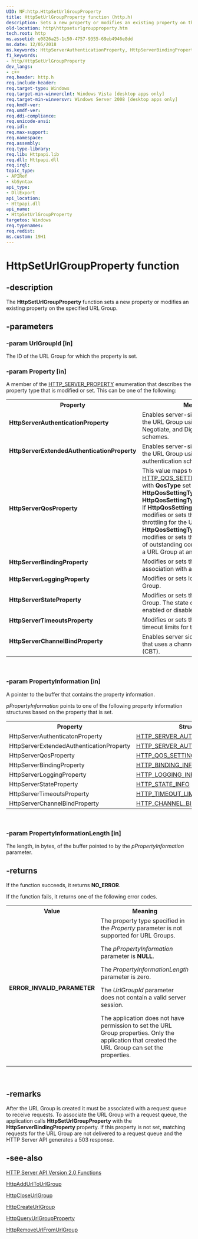 ```yaml
---
UID: NF:http.HttpSetUrlGroupProperty
title: HttpSetUrlGroupProperty function (http.h)
description: Sets a new property or modifies an existing property on the specified URL Group.
old-location: http\httpseturlgroupproperty.htm
tech.root: http
ms.assetid: e0826a25-1c50-4757-9355-69eb4946e8dd
ms.date: 12/05/2018
ms.keywords: HttpServerAuthenticationProperty, HttpServerBindingProperty, HttpServerChannelBindProperty, HttpServerExtendedAuthenticationProperty, HttpServerLoggingProperty, HttpServerQosProperty, HttpServerStateProperty, HttpServerTimeoutsProperty, HttpSetUrlGroupProperty, HttpSetUrlGroupProperty function [HTTP], http.httpseturlgroupproperty, http/HttpSetUrlGroupProperty
f1_keywords:
- http/HttpSetUrlGroupProperty
dev_langs:
- c++
req.header: http.h
req.include-header: 
req.target-type: Windows
req.target-min-winverclnt: Windows Vista [desktop apps only]
req.target-min-winversvr: Windows Server 2008 [desktop apps only]
req.kmdf-ver: 
req.umdf-ver: 
req.ddi-compliance: 
req.unicode-ansi: 
req.idl: 
req.max-support: 
req.namespace: 
req.assembly: 
req.type-library: 
req.lib: Httpapi.lib
req.dll: Httpapi.dll
req.irql: 
topic_type:
- APIRef
- kbSyntax
api_type:
- DllExport
api_location:
- Httpapi.dll
api_name:
- HttpSetUrlGroupProperty
targetos: Windows
req.typenames: 
req.redist: 
ms.custom: 19H1
---
```


# HttpSetUrlGroupProperty function


## -description


The <b>HttpSetUrlGroupProperty</b> function sets a new property or modifies an existing property on the specified URL Group.


## -parameters




### -param UrlGroupId [in]

The ID of the URL Group for which the property is set.


### -param Property [in]

A member of the  <a href="https://docs.microsoft.com/windows/desktop/api/http/ne-http-http_server_property">HTTP_SERVER_PROPERTY</a> enumeration that describes the property type that is modified or set. This can be one of the following:

<table>
<tr>
<th>Property</th>
<th>Meaning</th>
</tr>
<tr>
<td width="40%"><a id="HttpServerAuthenticationProperty"></a><a id="httpserverauthenticationproperty"></a><a id="HTTPSERVERAUTHENTICATIONPROPERTY"></a><dl>
<dt><b>HttpServerAuthenticationProperty</b></dt>
</dl>
</td>
<td width="60%">
Enables server-side authentication for the URL Group using the Basic, NTLM, Negotiate, and Digest authentication schemes.

</td>
</tr>
<tr>
<td width="40%"><a id="HttpServerExtendedAuthenticationProperty"></a><a id="httpserverextendedauthenticationproperty"></a><a id="HTTPSERVEREXTENDEDAUTHENTICATIONPROPERTY"></a><dl>
<dt><b>HttpServerExtendedAuthenticationProperty</b></dt>
</dl>
</td>
<td width="60%">
Enables server-side authentication for the URL Group using the Kerberos authentication scheme.

</td>
</tr>
<tr>
<td width="40%"><a id="HttpServerQosProperty"></a><a id="httpserverqosproperty"></a><a id="HTTPSERVERQOSPROPERTY"></a><dl>
<dt><b>HttpServerQosProperty</b></dt>
</dl>
</td>
<td width="60%">
This value maps to the generic <a href="https://docs.microsoft.com/windows/desktop/api/http/ns-http-http_qos_setting_info">HTTP_QOS_SETTING_INFO</a> structure with <b>QosType</b> set to either <b>HttpQosSettingTypeBandwidth</b> or  <b>HttpQosSettingTypeConnectionLimit</b>. If <b>HttpQosSettingTypeBandwidth</b>, modifies or sets the bandwidth throttling for the URL Group. If <b>HttpQosSettingTypeConnectionLimit</b>, modifies or sets the maximum number of outstanding connections served for a URL Group at any time.

</td>
</tr>
<tr>
<td width="40%"><a id="HttpServerBindingProperty"></a><a id="httpserverbindingproperty"></a><a id="HTTPSERVERBINDINGPROPERTY"></a><dl>
<dt><b>HttpServerBindingProperty</b></dt>
</dl>
</td>
<td width="60%">
Modifies or sets the URL Group association with a request queue.

</td>
</tr>
<tr>
<td width="40%"><a id="HttpServerLoggingProperty"></a><a id="httpserverloggingproperty"></a><a id="HTTPSERVERLOGGINGPROPERTY"></a><dl>
<dt><b>HttpServerLoggingProperty</b></dt>
</dl>
</td>
<td width="60%">
Modifies or sets logging for the URL Group.

</td>
</tr>
<tr>
<td width="40%"><a id="HttpServerStateProperty"></a><a id="httpserverstateproperty"></a><a id="HTTPSERVERSTATEPROPERTY"></a><dl>
<dt><b>HttpServerStateProperty</b></dt>
</dl>
</td>
<td width="60%">
Modifies or sets the state of the URL Group. The state can be either enabled or disabled.

</td>
</tr>
<tr>
<td width="40%"><a id="HttpServerTimeoutsProperty"></a><a id="httpservertimeoutsproperty"></a><a id="HTTPSERVERTIMEOUTSPROPERTY"></a><dl>
<dt><b>HttpServerTimeoutsProperty</b></dt>
</dl>
</td>
<td width="60%">
Modifies or sets the  connection timeout limits for the URL Group.

</td>
</tr>
<tr>
<td width="40%"><a id="HttpServerChannelBindProperty_"></a><a id="httpserverchannelbindproperty_"></a><a id="HTTPSERVERCHANNELBINDPROPERTY_"></a><dl>
<dt><b>HttpServerChannelBindProperty </b></dt>
</dl>
</td>
<td width="60%">
Enables server side authentication that uses a channel binding token (CBT).

</td>
</tr>
</table>
 


### -param PropertyInformation [in]

A pointer to the buffer that contains the property information.

<i>pPropertyInformation</i> points to one of the following property information structures based on the property that is set.<table>
<tr>
<th>Property</th>
<th>Structure</th>
</tr>
<tr>
<td>HttpServerAuthenticatonProperty</td>
<td>
<a href="https://docs.microsoft.com/windows/desktop/api/http/ns-http-http_server_authentication_info">HTTP_SERVER_AUTHENTICATION_INFO</a>
</td>
</tr>
<tr>
<td>HttpServerExtendedAuthenticationProperty</td>
<td>
<a href="https://docs.microsoft.com/windows/desktop/api/http/ns-http-http_server_authentication_info">HTTP_SERVER_AUTHENTICATION_INFO</a>
</td>
</tr>
<tr>
<td>HttpServerQosProperty</td>
<td>
<a href="https://docs.microsoft.com/windows/desktop/api/http/ns-http-http_qos_setting_info">HTTP_QOS_SETTING_INFO</a>
</td>
</tr>
<tr>
<td>HttpServerBindingProperty</td>
<td>
<a href="https://docs.microsoft.com/windows/desktop/api/http/ns-http-http_binding_info">HTTP_BINDING_INFO</a>
</td>
</tr>
<tr>
<td>HttpServerLoggingProperty</td>
<td>
<a href="https://docs.microsoft.com/windows/desktop/api/http/ns-http-http_logging_info">HTTP_LOGGING_INFO</a>
</td>
</tr>
<tr>
<td>HttpServerStateProperty</td>
<td>
<a href="https://docs.microsoft.com/windows/desktop/api/http/ns-http-http_state_info">HTTP_STATE_INFO</a>
</td>
</tr>
<tr>
<td>HttpServerTimeoutsProperty</td>
<td>
<a href="https://docs.microsoft.com/windows/desktop/api/http/ns-http-http_timeout_limit_info">HTTP_TIMEOUT_LIMIT_INFO</a>
</td>
</tr>
<tr>
<td>HttpServerChannelBindProperty</td>
<td>
<a href="https://docs.microsoft.com/windows/desktop/api/http/ns-http-http_channel_bind_info">HTTP_CHANNEL_BIND_INFO</a>
</td>
</tr>
</table>
 




### -param PropertyInformationLength [in]

The length, in bytes, of the buffer pointed to by the <i>pPropertyInformation</i> parameter.


## -returns



If the function succeeds, it returns <b>NO_ERROR</b>.

If the function fails, it returns one of the following error codes.

<table>
<tr>
<th>Value</th>
<th>Meaning</th>
</tr>
<tr>
<td width="40%">
<dl>
<dt><b>ERROR_INVALID_PARAMETER</b></dt>
</dl>
</td>
<td width="60%">
The property type specified in the <i>Property</i> parameter is not supported for URL Groups.

The <i>pPropertyInformation</i> parameter is <b>NULL</b>.

The  <i>PropertyInformationLength</i> parameter is zero.

The <i>UrlGroupId</i> parameter does not contain a valid server session.

The application does not have permission to set the URL Group properties. Only the application that created the URL Group can set the properties.

</td>
</tr>
</table>
 




## -remarks



After the URL Group is created it must be associated with a request queue to receive requests. To associate the URL Group with a request queue, the application calls <b>HttpSetUrlGroupProperty</b> with the <b>HttpServerBindingProperty</b> property. If this property is not set, matching requests for the URL Group are not delivered to a request queue and the  HTTP Server API generates a 503 response.




## -see-also




<a href="https://docs.microsoft.com/windows/desktop/Http/http-server-api-version-2-0-functions">HTTP Server API Version 2.0 Functions</a>



<a href="https://docs.microsoft.com/windows/desktop/api/http/nf-http-httpaddurltourlgroup">HttpAddUrlToUrlGroup</a>



<a href="https://docs.microsoft.com/windows/desktop/api/http/nf-http-httpcloseurlgroup">HttpCloseUrlGroup</a>



<a href="https://docs.microsoft.com/windows/desktop/api/http/nf-http-httpcreateurlgroup">HttpCreateUrlGroup</a>



<a href="https://docs.microsoft.com/windows/desktop/api/http/nf-http-httpqueryurlgroupproperty">HttpQueryUrlGroupProperty</a>



<a href="https://docs.microsoft.com/windows/desktop/api/http/nf-http-httpremoveurlfromurlgroup">HttpRemoveUrlFromUrlGroup</a>
 

 

